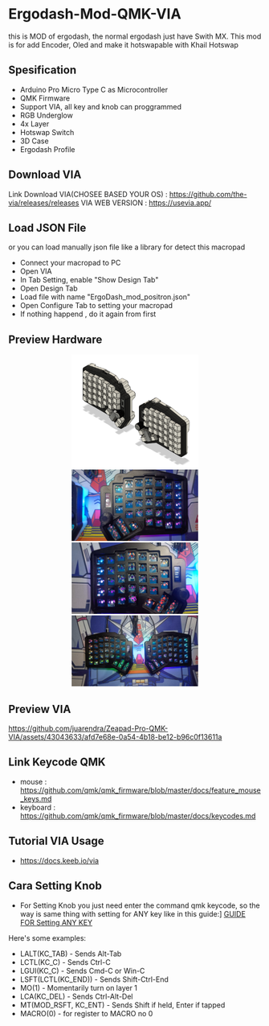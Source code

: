 # Ergodash-Mod-QMK-VIA
this is MOD of ergodash, the normal ergodash just have Swith MX. This mod is for add Encoder, Oled and make it hotswapable with Khail Hotswap

## Spesification
- Arduino Pro Micro Type C as Microcontroller
- QMK Firmware
- Support VIA, all key and knob can proggrammed
- RGB Underglow
- 4x Layer 
- Hotswap Switch
- 3D Case 
- Ergodash Profile

## Download VIA
Link Download VIA(CHOSEE BASED YOUR OS) : https://github.com/the-via/releases/releases
VIA WEB VERSION : https://usevia.app/


## Load JSON File
or you can load manually json file like a library for detect this macropad
- Connect your macropad to PC
- Open VIA
- In Tab Setting, enable "Show Design Tab"
- Open Design Tab
- Load file with name "ErgoDash_mod_positron.json" 
- Open Configure Tab to setting your macropad
- If nothing happend , do it again from first 

## Preview Hardware
<p align="center">
  <img src="DOC/HARDWARE/ergodash2.png" width="50%" height="50%">
  <img src="DOC/HARDWARE/ergodash4.jpeg" width="50%" height="50%">
  <img src="DOC/HARDWARE/ergodash5.jpeg" width="50%" height="50%">
  <img src="DOC/HARDWARE/ergodash6.jpeg" width="50%" height="50%">
</p>

## Preview VIA

https://github.com/juarendra/Zeapad-Pro-QMK-VIA/assets/43043633/afd7e68e-0a54-4b18-be12-b96c0f13611a

## Link Keycode QMK
- mouse : https://github.com/qmk/qmk_firmware/blob/master/docs/feature_mouse_keys.md
- keyboard : https://github.com/qmk/qmk_firmware/blob/master/docs/keycodes.md

## Tutorial VIA Usage
- https://docs.keeb.io/via

## Cara Setting Knob
- For Setting Knob you just need enter the command qmk keycode, so the way is same thing with setting for ANY key like in this guide:]
[GUIDE FOR Setting ANY KEY](https://docs.keeb.io/via)

Here's some examples:

- LALT(KC_TAB) - Sends Alt-Tab
- LCTL(KC_C) - Sends Ctrl-C
- LGUI(KC_C) - Sends Cmd-C or Win-C
- LSFT(LCTL(KC_END)) - Sends Shift-Ctrl-End
- MO(1) - Momentarily turn on layer 1
- LCA(KC_DEL) - Sends Ctrl-Alt-Del
- MT(MOD_RSFT, KC_ENT) - Sends Shift if held, Enter if tapped
- MACRO(0) - for register to MACRO no 0

